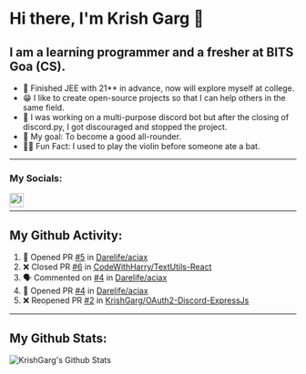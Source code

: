 # Hi there, I'm Krish Garg  👋

## I am a learning programmer and a fresher at BITS Goa (CS).
- 📖 Finished JEE with 21** in advance, now will explore myself at college.
- 😁 I like to create open-source projects so that I can help others in the same field.
- 🤖 I was working on a multi-purpose discord bot but after the closing of discord.py, I got discouraged and stopped the project.
- 🥅 My goal: To become a good all-rounder.
- 👨‍🏭 Fun Fact: I used to play the violin before someone ate a bat.
---
### My Socials:
[<img align="left" alt="Instagram" width="25px" src="https://cdn.jsdelivr.net/npm/simple-icons@v3/icons/instagram.svg" />][instagram]
<br />

---
## My Github Activity:
<!--START_SECTION:activity-->
1. 💪 Opened PR [#5](https://github.com/Darelife/aciax/pull/5) in [Darelife/aciax](https://github.com/Darelife/aciax)
2. ❌ Closed PR [#6](https://github.com/CodeWithHarry/TextUtils-React/pull/6) in [CodeWithHarry/TextUtils-React](https://github.com/CodeWithHarry/TextUtils-React)
3. 🗣 Commented on [#4](https://github.com/Darelife/aciax/pull/4#issuecomment-2989832684) in [Darelife/aciax](https://github.com/Darelife/aciax)
4. 💪 Opened PR [#4](https://github.com/Darelife/aciax/pull/4) in [Darelife/aciax](https://github.com/Darelife/aciax)
5. ❌ Reopened PR [#2](https://github.com/KrishGarg/OAuth2-Discord-ExpressJs/pull/2) in [KrishGarg/OAuth2-Discord-ExpressJs](https://github.com/KrishGarg/OAuth2-Discord-ExpressJs)
<!--END_SECTION:activity-->

---
## My Github Stats:
<img align="left" alt="KrishGarg's Github Stats" src="https://github-readme-stats.vercel.app/api?username=KrishGarg&show_icons=true&hide_border=true&theme=tokyonight" />

[website]: https://krishgarg.gq/
[twitter]: https://twitter.com/KrishGa95586696
[instagram]: https://www.instagram.com/the.krishhhhh/
